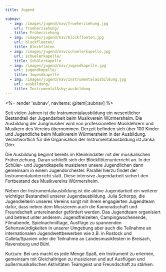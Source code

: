 ```yaml
---
title: Jugend

subnav:
  - img: /images/jugend/nav/frueherziehung.jpg
    url: frueherziehung/
    title: Früherziehung
  - img: /images/jugend/nav/blockfloeten.jpg
    url: blockfloeten/
    title: Blockflöten
  - img: /images/jugend/nav/schuelerkapelle.jpg
    url: schuelerkapelle/
    title: Schülerkapelle
  - img: /images/jugend/nav/jugendkapelle.jpg
    url: jugendkapelle/
    title: Jugendkapelle
  - img: /images/jugend/nav/instrumentalausbildung.jpg
    url: ausbildung/
    title: Instrumental&shy;ausbildung
---
```


<%= render 'subnav', navitems: @item[:subnav] %>

Seit vielen Jahren ist die Instrumentalausbildung ein wesentlicher Bestandteil der 
Jugendarbeit beim Musikverein Würmersheim. Die Ausbildung der Jungmusiker wird von 
professionellen Musiklehrern und Musikern des Vereins übernommen. Derzeit befinden 
sich über 100 Kinder und Jugendliche beim Musikverein Würmersheim in der Ausbildung. 
Verantwortlich für die Organisation der Instrumentalausbildung ist Janka Dörr.

Die Ausbildung beginnt bereits im Kleinkindalter mit der musikalischen Früherziehung. 
Daran schließt sich der Blöckflötenunterricht an. In der Schüler- und Jugendkapelle 
musizieren unsere Jugendlichen dann gemeinsam in einem Jugendorchester. Parallel hierzu 
findet der Instrumentalunterricht statt. Diese intensive Jugendarbeit sichert den Fortbestand 
des Musikvereins Würmersheim.

Neben der Instrumentalausbildung ist die aktive Jugendarbeit ein weiterer wichtiger 
Bestandteil unserer Jugendausbildung. Julia Schorpp, die Jugendleiterin unseres Vereins sorgt 
mit ihrem engagierten Jugendteam dafür, dass neben dem Musizieren auch die Kameradschaft 
und Freundschaft untereinander gefördert werden. Das Jugendteam organisiert und betreut 
unter anderem: Jugendfreizeiten, Campingwochenende, Filmabende, Spielnachmittage, 
Ausflüge zu spannenden Sehenswürdigkeiten in unserer Umgebung aber auch die Teilnahme 
an internationalen Jugendwettbewerben wie z.B. in Rostock und Callela/Spanien oder die 
Teilnahme an Landesmusikfesten in Breisach, Ravensburg und Bühl.

Kurzum: Bei uns macht es jede Menge Spaß, ein Instrument zu erlernen, gemeinsam mit 
Gleichaltrigen zu musizieren und auf Ausflügen und außermusikalischen Aktivitäten 
Teamgeist und Freundschaft zu stärken.
